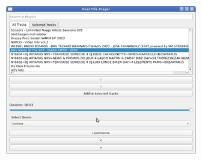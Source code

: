 <img width="964" alt="diseqc" src="https://github.com/stpf99/Py_HearThisAt_Player/blob/eb9ab58cbe61bb8691a943333f4cd0352253efc5/Py_HearThisAt.png">
